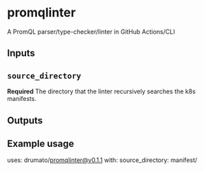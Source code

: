 # promqlinter

A PromQL parser/type-checker/linter in GitHub Actions/CLI

## Inputs

## `source_directory`

**Required** The directory that the linter recursively searches the k8s manifests.

## Outputs

## Example usage

uses: drumato/promqlinter@v0.1.1
with:
  source_directory: manifest/